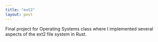 ```yaml
---
title: "ext2"
layout: post
---
```


Final project for Operating Systems class where I implemented several aspects of the ext2 file system in Rust.
